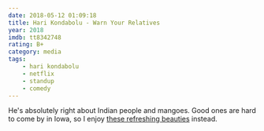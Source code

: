 ```yaml
---
date: 2018-05-12 01:09:18
title: Hari Kondabolu - Warn Your Relatives
year: 2018
imdb: tt8342748
rating: B+
category: media
tags:
    - hari kondabolu
    - netflix
    - standup
    - comedy
---
```


He's absolutely right about Indian people and mangoes. Good ones are hard to come by in Iowa, so I enjoy [these refreshing beauties](http://www.firetrucker.com/beers.php/Tropical%20Burn) instead.
